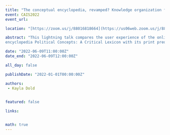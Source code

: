 ```yaml
---
title: "The conceptual encyclopedia, revamped? Knowledge organization for 21st c. political theory"
event: CAIS2022
event_url: 

location: "[https://zoom.us/j/88016818664](https://us06web.zoom.us/j/88016818664?wd=bWlEMk1oZ3FyWTVFNXZISUh4dlZJdz09)"

abstract: "This lightning talk compares the user experience of the online conceptual
encyclopedia Political Concepts: A Critical Lexicon with its print predecessor, Reinhart Koselleck’s Geschichtliche Grundbegriffe. It will initiate discussion of best practices for evaluating user experience of knowledge organization systems across different mediums (online versus print) so the final product can make sound recommendations for adapting 20th c. knowledge organization systems in political theory to 21st c., open access research environments."

date: "2022-06-09T11:00:00Z"
date_end: "2022-06-09T12:00:00Z"

all_day: false

publishDate: "2022-01-01T00:00:00Z"

authors:
 - Kayla Dold
 

featured: false

links:


math: true
---
```


